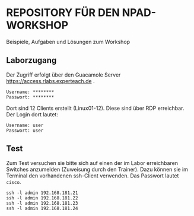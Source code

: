 # REPOSITORY FÜR DEN NPAD-WORKSHOP
Beispiele, Aufgaben und Lösungen zum Workshop

## Laborzugang
Der Zugriff erfolgt über den Guacamole Server https://access.rlabs.experteach.de .
```
Username: ********
Passwort: ********
```
Dort sind 12 Clients erstellt (Linux01-12). Diese sind über RDP erreichbar. Der Login dort lautet:
```
Username: user
Passwort: user
```
## Test 
Zum Test versuchen sie bitte sich auf einen der im Labor erreichbaren Switches anzumelden (Zuweisung durch den Trainer). Dazu können sie im Terminal den vorhandenen ssh-Client verwenden. Das Passwort lautet `cisco`.
```
ssh -l admin 192.168.181.21
ssh -l admin 192.168.181.22
ssh -l admin 192.168.181.23
ssh -l admin 192.168.181.24
```
